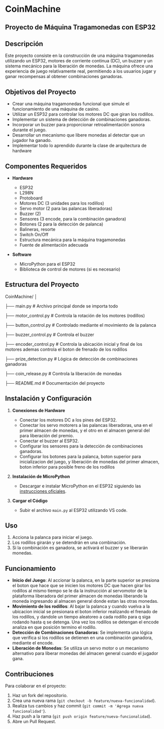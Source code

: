 # CoinMachine

## Proyecto de Máquina Tragamonedas con ESP32

## Descripción

Este proyecto consiste en la construcción de una máquina tragamonedas utilizando un ESP32, motores de corriente continua (DC), un buzzer y un sistema mecánico para la liberación de monedas. La máquina ofrece una experiencia de juego relativamente real, permitiendo a los usuarios jugar y ganar recompensas al obtener combinaciones ganadoras.

## Objetivos del Proyecto

- Crear una máquina tragamonedas funcional que simule el funcionamiento de una máquina de casino.
- Utilizar un ESP32 para controlar los motores DC que giran los rodillos.
- Implementar un sistema de detección de combinaciones ganadoras.
- Incorporar un buzzer para proporcionar retroalimentación sonora durante el juego.
- Desarrollar un mecanismo que libere monedas al detectar que un jugador ha ganado.
- Implementar todo lo aprendido durante la clase de arquitectura de hardware

## Componentes Requeridos

- **Hardware**
  - ESP32
  - L298N
  - Protoboard
  - Motores DC (3 unidades para los rodillos)
  - Servo motor (2 para las palancas liberadoras)
  - Buzzer (2)
  - Sensores (3 encode, para la combinación ganadora)
  - Botones (2 para la detección de palanca)
  - Balineras, resorte
  - Switch On/Off
  - Estructura mecánica para la máquina tragamonedas
  - Fuente de alimentación adecuada

- **Software**
  - MicroPython para el ESP32
  - Biblioteca de control de motores (si es necesario)

## Estructura del Proyecto

CoinMachine/ │ 

├── main.py                  # Archivo principal donde se importa todo

├── motor_control.py         # Controla la rotación de los motores (rodillos)

├── button_control.py         # Controlado mediante el movimiento de la palanca

├── buzzer_control.py        # Controla el buzzer

├── encoder_control.py        # Controla la ubicación inicial y final de los motores ademas controla el boton de frenado de los rodillos

├── prize_detection.py       # Lógica de detección de combinaciones ganadoras

├── coin_release.py          # Controla la liberación de monedas

├── README.md # Documentación del proyecto 






## Instalación y Configuración

1. **Conexiones de Hardware**
   - Conectar los motores DC a los pines del ESP32.
   - Conectar los servo motorers a las palancas liberadoras, una en el primer almacen de monedas, y el otro en el almacen general del para liberación del premio.
   - Conectar el buzzer al ESP32.
   - Configurar los sensores para la detección de combinaciones ganadoras.
   - Configurar los botones para la palanca, boton superior para inicializacion del juego, y liberación de monedas del primer almacen, boton inferior para posible freno de los rodillos

2. **Instalación de MicroPython**
   - Descargar e instalar MicroPython en el ESP32 siguiendo las [instrucciones oficiales](https://docs.micropython.org/en/latest/esp32/tutorial/intro.html).

3. **Cargar el Código**
   - Subir el archivo `main.py` al ESP32 utilizando VS code.

## Uso

1. Acciona la palanca para iniciar el juego.
2. Los rodillos girarán y se detendrán en una combinación.
3. Si la combinación es ganadora, se activará el buzzer y se liberarán monedas.

## Funcionamiento

- **Inicio del Juego**: Al accionar la palanca, en la parte superior se presiona el boton que hace que se inicien los motores DC que hacen girar los rodillos al mismo tiempo se le da la instrucción al servomotor de la plataforma liberadora del primer almacen de monedas liberando la moneda ingresando al almacen general donde estan las otras monedas.
- **Movimiento de los rodillos**: Al bajar la palanca y cuando vuelva a la ubicacion inicial se presionara el boton inferior realizando el frenado de los rodillos, y dandole un tiempo aleatoreo a cada rodillo para q siga rodando hasta q se detenga. Una vez los rodillos se detengan el encode analiza en que posición termino el rodillo.
- **Detección de Combinaciones Ganadoras**: Se implementa una lógica que verifica si los rodillos se detienen en una combinación ganadora, mediante el encode. 
- **Liberación de Monedas**: Se utiliza un servo motor o un mecanismo alternativo para liberar monedas del almacen general cuando el jugador gana.

## Contribuciones

Para colaborar en el proyecto:

1. Haz un fork del repositorio.
2. Crea una nueva rama (`git checkout -b feature/nueva-funcionalidad`).
3. Realiza tus cambios y haz commit (`git commit -m 'Agrega nueva funcionalidad'`).
4. Haz push a la rama (`git push origin feature/nueva-funcionalidad`).
5. Abre un Pull Request.

